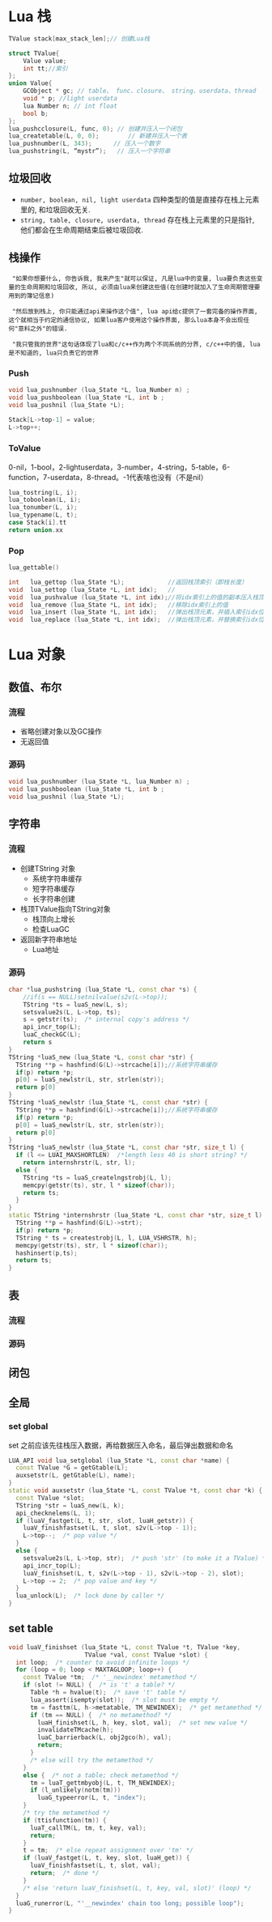 

# Lua 栈

```c++
TValue stack[max_stack_len];// 创建Lua栈

struct TValue{
    Value value;
    int tt;//索引
};
union Value{
    GCObject * gc; // table、 func、closure、 string、userdata、thread
    void * p; //light userdata
    lua Number n; // int float
    bool b;
};
lua_pushcclosure(L, func, 0); // 创建并压入一个闭包
lua_createtable(L, 0, 0);        // 新建并压入一个表
lua_pushnumber(L, 343);      // 压入一个数字
lua_pushstring(L, “mystr”);   // 压入一个字符串
```

## 垃圾回收

- `number, boolean, nil, light userdata` 四种类型的值是直接存在栈上元素里的, 和垃圾回收无关.
- `string, table, closure, userdata, thread` 存在栈上元素里的只是指针, 他们都会在生命周期结束后被垃圾回收.

## 栈操作

     "如果你想要什么, 你告诉我, 我来产生"就可以保证, 凡是lua中的变量, lua要负责这些变量的生命周期和垃圾回收, 所以, 必须由lua来创建这些值(在创建时就加入了生命周期管理要用到的簿记信息)
    
     "然后放到栈上, 你只能通过api来操作这个值", lua api给c提供了一套完备的操作界面, 这个就相当于约定的通信协议, 如果lua客户使用这个操作界面, 那么lua本身不会出现任何"意料之外"的错误.
    
     "我只管我的世界"这句话体现了lua和c/c++作为两个不同系统的分界, c/c++中的值, lua是不知道的, lua只负责它的世界

### Push

```c++
void lua_pushnumber (lua_State *L, lua_Number n) ;
void lua_pushboolean (lua_State *L, int b ;
void lua_pushnil (lua_State *L);
                      
Stack[L->top-1] = value;
L->top++;    
```

### ToValue

0-nil，1-bool，2-lightuserdata，3-number，4-string，5-table，6-function，7-userdata，8-thread。-1代表啥也没有（不是nil）

```c++
lua_tostring(L, i);
lua_toboolean(L, i);
lua_tonumber(L, i);
lua_typename(L, t);
case Stack[i].tt
return union.xx
```

### Pop

```c++
lua_gettable()
```





```c++
int   lua_gettop (lua_State *L);            //返回栈顶索引（即栈长度）  
void  lua_settop (lua_State *L, int idx);   //                
void  lua_pushvalue (lua_State *L, int idx);//将idx索引上的值的副本压入栈顶  
void  lua_remove (lua_State *L, int idx);   //移除idx索引上的值  
void  lua_insert (lua_State *L, int idx);   //弹出栈顶元素，并插入索引idx位置  
void  lua_replace (lua_State *L, int idx);  //弹出栈顶元素，并替换索引idx位置的值
```



# Lua 对象

## 数值、布尔

### 流程

- 省略创建对象以及GC操作
- 无返回值

### 源码

```c++
void lua_pushnumber (lua_State *L, lua_Number n) ;
void lua_pushboolean (lua_State *L, int b ;
void lua_pushnil (lua_State *L);
```



## 字符串

### 流程

- 创建TString 对象
  - 系统字符串缓存
  - 短字符串缓存
  - 长字符串创建
- 栈顶TValue指向TString对象
  - 栈顶向上增长
  - 检查LuaGC
- 返回新字符串地址
  - Lua地址

### 源码

```c++
char *lua_pushstring (lua_State *L, const char *s) {
    //if(s == NULL)setnilvalue(s2v(L->top));
    TString *ts = luaS_new(L, s);
    setsvalue2s(L, L->top, ts);
    s = getstr(ts);  /* internal copy's address */
    api_incr_top(L);
  	luaC_checkGC(L);
    return s
}
TString *luaS_new (lua_State *L, const char *str) {
  TString **p = hashfind(G(L)->strcache[i]);//系统字符串缓存
  if(p) return *p;
  p[0] = luaS_newlstr(L, str, strlen(str));
  return p[0]
}
TString *luaS_newlstr (lua_State *L, const char *str) {
  TString **p = hashfind(G(L)->strcache[i]);//系统字符串缓存
  if(p) return *p;
  p[0] = luaS_newlstr(L, str, strlen(str));
  return p[0]
}
TString *luaS_newlstr (lua_State *L, const char *str, size_t l) {
  if (l <= LUAI_MAXSHORTLEN)  /*length less 40 is short string? */
    return internshrstr(L, str, l);
  else {
    TString *ts = luaS_createlngstrobj(L, l);
    memcpy(getstr(ts), str, l * sizeof(char));
    return ts;
  }
}
static TString *internshrstr (lua_State *L, const char *str, size_t l) {
  TString **p = hashfind(G(L)->strt);
  if(p) return *p;
  TString * ts = createstrobj(L, l, LUA_VSHRSTR, h);
  memcpy(getstr(ts), str, l * sizeof(char));
  hashinsert(p,ts);
  return ts;
}
```

## 表

### 流程



### 源码

## 闭包

## 全局

### set global

set 之前应该先往栈压入数据，再给数据压入命名，最后弹出数据和命名

```c++
LUA_API void lua_setglobal (lua_State *L, const char *name) {
  const TValue *G = getGtable(L);
  auxsetstr(L, getGtable(L), name);
}
static void auxsetstr (lua_State *L, const TValue *t, const char *k) {
  const TValue *slot;
  TString *str = luaS_new(L, k);
  api_checknelems(L, 1);
  if (luaV_fastget(L, t, str, slot, luaH_getstr)) {
    luaV_finishfastset(L, t, slot, s2v(L->top - 1));
    L->top--;  /* pop value */
  }
  else {
    setsvalue2s(L, L->top, str);  /* push 'str' (to make it a TValue) */
    api_incr_top(L);
    luaV_finishset(L, t, s2v(L->top - 1), s2v(L->top - 2), slot);
    L->top -= 2;  /* pop value and key */
  }
  lua_unlock(L);  /* lock done by caller */
}
```

## set table

```c++
void luaV_finishset (lua_State *L, const TValue *t, TValue *key,
                     TValue *val, const TValue *slot) {
  int loop;  /* counter to avoid infinite loops */
  for (loop = 0; loop < MAXTAGLOOP; loop++) {
    const TValue *tm;  /* '__newindex' metamethod */
    if (slot != NULL) {  /* is 't' a table? */
      Table *h = hvalue(t);  /* save 't' table */
      lua_assert(isempty(slot));  /* slot must be empty */
      tm = fasttm(L, h->metatable, TM_NEWINDEX);  /* get metamethod */
      if (tm == NULL) {  /* no metamethod? */
        luaH_finishset(L, h, key, slot, val);  /* set new value */
        invalidateTMcache(h);
        luaC_barrierback(L, obj2gco(h), val);
        return;
      }
      /* else will try the metamethod */
    }
    else {  /* not a table; check metamethod */
      tm = luaT_gettmbyobj(L, t, TM_NEWINDEX);
      if (l_unlikely(notm(tm)))
        luaG_typeerror(L, t, "index");
    }
    /* try the metamethod */
    if (ttisfunction(tm)) {
      luaT_callTM(L, tm, t, key, val);
      return;
    }
    t = tm;  /* else repeat assignment over 'tm' */
    if (luaV_fastget(L, t, key, slot, luaH_get)) {
      luaV_finishfastset(L, t, slot, val);
      return;  /* done */
    }
    /* else 'return luaV_finishset(L, t, key, val, slot)' (loop) */
  }
  luaG_runerror(L, "'__newindex' chain too long; possible loop");
}
```

